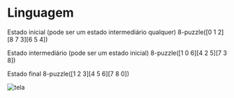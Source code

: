 # Linguagem

Estado inicial (pode ser um estado intermediário qualquer)
8-puzzle([0 1 2][8 7 3][6 5 4])

Estado intermediário (pode ser um estado inicial)
8-puzzle([1 0 6][4 2 5][7 3 8])

Estado final
8-puzzle([1 2 3][4 5 6][7 8 0])

![tela](/proj1/ia/wiki/image/estados_ia.jpg)